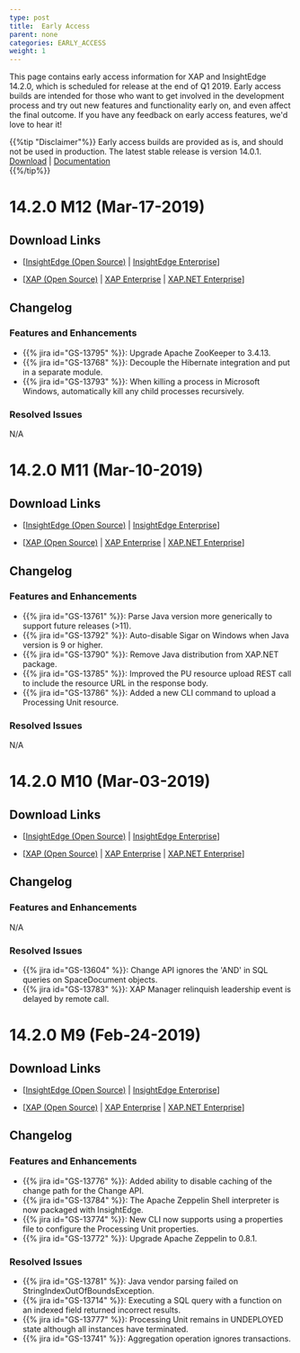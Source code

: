 ```yaml
---
type: post
title:  Early Access
parent: none
categories: EARLY_ACCESS
weight: 1
---
```


This page contains early access information for XAP and InsightEdge 14.2.0, which is scheduled for release at the end of Q1 2019. Early access builds are intended for those who want to get involved in the development process and try out new features and functionality early on, and even affect the final outcome. If you have any feedback on early access features, we'd love to hear it!

{{%tip "Disclaimer"%}} Early access builds are provided as is, and should not be used in production. The latest stable release is version 14.0.1.<br>[Download](https://www.gigaspaces.com/download-center) | [Documentation](/xap/14.0/)</br>{{%/tip%}}

# 14.2.0 M12 (Mar-17-2019)

## Download Links

* \[[InsightEdge (Open Source)](https://gigaspaces-releases-eu.s3.amazonaws.com/insightedge/14.2.0/gigaspaces-insightedge-14.2.0-m12-b20412.zip) | [InsightEdge Enterprise](https://gigaspaces-releases-eu.s3.amazonaws.com/insightedge/14.2.0/gigaspaces-insightedge-enterprise-14.2.0-m12-b20412.zip)\] 

* \[[XAP (Open Source)](https://gigaspaces-releases-eu.s3.amazonaws.com/xap/14.2.0/gigaspaces-xap-14.2.0-m12-b20412.zip) | [XAP Enterprise](https://gigaspaces-releases-eu.s3.amazonaws.com/xap/14.2.0/gigaspaces-xap-enterprise-14.2.0-m12-b20412.zip) | [XAP.NET Enterprise](https://gigaspaces-releases-eu.s3.amazonaws.com/xap/14.2.0/gigaspaces-xap.net-14.2.0-m12-b20412.msi)\]

## Changelog

### Features and Enhancements

- {{% jira id="GS-13795" %}}: Upgrade Apache ZooKeeper to 3.4.13.
- {{% jira id="GS-13768" %}}: Decouple the Hibernate integration and put in a separate module.
- {{% jira id="GS-13793" %}}: When killing a process in Microsoft Windows, automatically kill any child processes recursively.

### Resolved Issues

N/A

# 14.2.0 M11 (Mar-10-2019)

## Download Links

* \[[InsightEdge (Open Source)](https://gigaspaces-releases-eu.s3.amazonaws.com/insightedge/14.2.0/gigaspaces-insightedge-14.2.0-m11-b20411.zip) | [InsightEdge Enterprise](https://gigaspaces-releases-eu.s3.amazonaws.com/insightedge/14.2.0/gigaspaces-insightedge-enterprise-14.2.0-m11-b20411.zip)\] 

* \[[XAP (Open Source)](https://gigaspaces-releases-eu.s3.amazonaws.com/xap/14.2.0/gigaspaces-xap-14.2.0-m11-b20411.zip) | [XAP Enterprise](https://gigaspaces-releases-eu.s3.amazonaws.com/xap/14.2.0/gigaspaces-xap-enterprise-14.2.0-m11-b20411.zip) | [XAP.NET Enterprise](https://gigaspaces-releases-eu.s3.amazonaws.com/xap/14.2.0/gigaspaces-xap.net-14.2.0-m11-b20411.msi)\]

## Changelog

### Features and Enhancements

- {{% jira id="GS-13761" %}}: Parse Java version more generically to support future releases (>11).
- {{% jira id="GS-13792" %}}: Auto-disable Sigar on Windows when Java version is 9 or higher.
- {{% jira id="GS-13790" %}}: Remove Java distribution from XAP.NET package.
- {{% jira id="GS-13785" %}}: Improved the PU resource upload REST call to include the resource URL in the response body.
- {{% jira id="GS-13786" %}}: Added a new CLI command to upload a Processing Unit resource.

### Resolved Issues

N/A

# 14.2.0 M10 (Mar-03-2019)

## Download Links

* \[[InsightEdge (Open Source)](https://gigaspaces-releases-eu.s3.amazonaws.com/insightedge/14.2.0/gigaspaces-insightedge-14.2.0-m10-b20410.zip) | [InsightEdge Enterprise](https://gigaspaces-releases-eu.s3.amazonaws.com/insightedge/14.2.0/gigaspaces-insightedge-enterprise-14.2.0-m10-b20410.zip)\] 

* \[[XAP (Open Source)](https://gigaspaces-releases-eu.s3.amazonaws.com/xap/14.2.0/gigaspaces-xap-14.2.0-m10-b20410.zip) | [XAP Enterprise](https://gigaspaces-releases-eu.s3.amazonaws.com/xap/14.2.0/gigaspaces-xap-enterprise-14.2.0-m10-b20410.zip) | [XAP.NET Enterprise](https://gigaspaces-releases-eu.s3.amazonaws.com/xap/14.2.0/gigaspaces-xap.net-14.2.0-m10-b20410.msi)\]

## Changelog

### Features and Enhancements

N/A

### Resolved Issues

- {{% jira id="GS-13604" %}}: Change API ignores the 'AND' in SQL queries on SpaceDocument objects.
- {{% jira id="GS-13783" %}}: XAP Manager relinquish leadership event is delayed by remote call.

# 14.2.0 M9 (Feb-24-2019)

## Download Links

* \[[InsightEdge (Open Source)](https://gigaspaces-releases-eu.s3.amazonaws.com/insightedge/14.2.0/gigaspaces-insightedge-14.2.0-m9-b20409.zip) | [InsightEdge Enterprise](https://gigaspaces-releases-eu.s3.amazonaws.com/insightedge/14.2.0/gigaspaces-insightedge-enterprise-14.2.0-m9-b20409.zip)\] 

* \[[XAP (Open Source)](https://gigaspaces-releases-eu.s3.amazonaws.com/xap/14.2.0/gigaspaces-xap-14.2.0-m9-b20409.zip) | [XAP Enterprise](https://gigaspaces-releases-eu.s3.amazonaws.com/xap/14.2.0/gigaspaces-xap-enterprise-14.2.0-m9-b20409.zip) | [XAP.NET Enterprise](https://gigaspaces-releases-eu.s3.amazonaws.com/xap/14.2.0/gigaspaces-xap.net-14.2.0-m9-b20409.msi)\]

## Changelog

### Features and Enhancements

- {{% jira id="GS-13776" %}}: Added ability to disable caching of the change path for the Change API.
- {{% jira id="GS-13784" %}}: The Apache Zeppelin Shell interpreter is now packaged with InsightEdge.
- {{% jira id="GS-13774" %}}: New CLI now supports using a properties file to configure the Processing Unit properties.
- {{% jira id="GS-13772" %}}: Upgrade Apache Zeppelin to 0.8.1.

### Resolved Issues

- {{% jira id="GS-13781" %}}: Java vendor parsing failed on StringIndexOutOfBoundsException.
- {{% jira id="GS-13714" %}}: Executing a SQL query with a function on an indexed field returned incorrect results.
- {{% jira id="GS-13777" %}}: Processing Unit remains in UNDEPLOYED state although all instances have terminated.
- {{% jira id="GS-13741" %}}: Aggregation operation ignores transactions.

